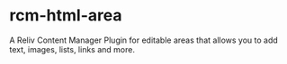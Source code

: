 # rcm-html-area
A Reliv Content Manager Plugin for editable areas that allows you to add text, images, lists, links and more.
